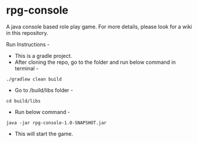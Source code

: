 # rpg-console
A java console based role play game. For more details, please look for a wiki in this repository.

Run Instructions - 
- This is a gradle project.
- After cloning the repo, go to the folder and run below command in terminal -
```
./gradlew clean build
```
- Go to /build/libs folder - 
```
cd build/libs
```
- Run below command -
```
java -jar rpg-console-1.0-SNAPSHOT.jar
```
- This will start the game.
